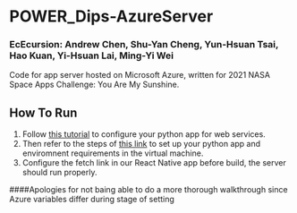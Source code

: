 # POWER_Dips-AzureServer
### EcEcursion: Andrew Chen, Shu-Yan Cheng, Yun-Hsuan Tsai, Hao Kuan, Yi-Hsuan Lai, Ming-Yi Wei
Code for app server hosted on Microsoft Azure, written for 2021 NASA Space Apps Challenge: You Are My Sunshine.
## How To Run
1. Follow [this tutorial](https://docs.microsoft.com/en-us/azure/app-service/configure-language-python#container-startup-process) to configure your python app for web services.
2. Then refer to the steps of [this link](https://docs.microsoft.com/en-us/azure/app-service/quickstart-python?tabs=bash&pivots=python-framework-flask) to set up your python app and enviromnent requirements in the virtual machine.
3. Configure the fetch link in our React Native app before build, the server should run properly.

####Apologies for not baing able to do a more thorough walkthrough since Azure variables differ during stage of setting
